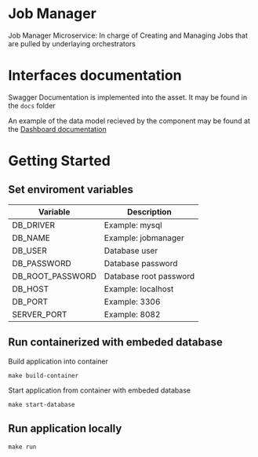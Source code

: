 # Job Manager

Job Manager Microservice: In charge of Creating and Managing Jobs that are pulled by underlaying orchestrators

# Interfaces documentation

Swagger Documentation is implemented into the asset. It may be found in the `docs` folder

An example of the data model recieved by the component may be found at the [Dashboard documentation](https://github.com/cognifog-eu/comprehensive-dashboard/blob/9cef08ed227a661eca467d843ecbfa0520695c67/README.md#yaml-based-syntax)

# Getting Started

## Set enviroment variables

| Variable         | Description     |
| ---------------- | --------------- |
| DB_DRIVER        | Example: mysql           |
| DB_NAME          | Example: jobmanager      |
| DB_USER          | Database user            |
| DB_PASSWORD      | Database password  |
| DB_ROOT_PASSWORD | Database root password |
| DB_HOST          | Example: localhost       |
| DB_PORT          | Example: 3306            |
| SERVER_PORT      | Example: 8082            |


## Run containerized with embeded database

Build application into container

`make build-container`

Start application from container with embeded database

`make start-database`

## Run application locally

`make run`
